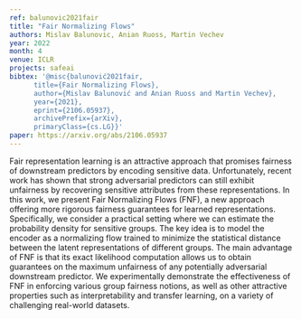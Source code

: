 ```yaml
---
ref: balunovic2021fair
title: "Fair Normalizing Flows"
authors: Mislav Balunovic, Anian Ruoss, Martin Vechev
year: 2022
month: 4
venue: ICLR
projects: safeai
bibtex: '@misc{balunović2021fair,
      title={Fair Normalizing Flows}, 
      author={Mislav Balunović and Anian Ruoss and Martin Vechev},
      year={2021},
      eprint={2106.05937},
      archivePrefix={arXiv},
      primaryClass={cs.LG}}'
paper: https://arxiv.org/abs/2106.05937
---
```


Fair representation learning is an attractive approach that promises fairness of downstream predictors by encoding sensitive data. Unfortunately, recent work has shown that strong adversarial predictors can still exhibit unfairness by recovering sensitive attributes from these representations. In this work, we present Fair Normalizing Flows (FNF), a new approach offering more rigorous fairness guarantees for learned representations. Specifically, we consider a practical setting where we can estimate the probability density for sensitive groups. The key idea is to model the encoder as a normalizing flow trained to minimize the statistical distance between the latent representations of different groups. The main advantage of FNF is that its exact likelihood computation allows us to obtain guarantees on the maximum unfairness of any potentially adversarial downstream predictor. We experimentally demonstrate the effectiveness of FNF in enforcing various group fairness notions, as well as other attractive properties such as interpretability and transfer learning, on a variety of challenging real-world datasets. 
